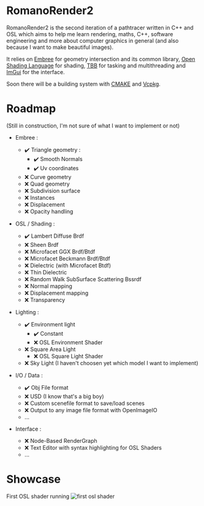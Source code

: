 # RomanoRender2

RomanoRender2 is the second iteration of a pathtracer written in C++ and OSL which aims to help me learn rendering, maths, C++, software engineering and more about computer graphics in general (and also because I want to make beautiful images).

It relies on [Embree](https://github.com/embree/embree) for geometry intersection and its common library, [Open Shading Language](https://github.com/AcademySoftwareFoundation/OpenShadingLanguage) for shading, [TBB](https://github.com/oneapi-src/oneTBB) for tasking and multithreading and [ImGui](https://github.com/ocornut/imgui) for the interface.

Soon there will be a building system with [CMAKE](https://github.com/Kitware/CMake) and [Vcpkg](https://github.com/microsoft/vcpkg).

# Roadmap

(Still in construction, I'm not sure of what I want to implement or not)

- Embree :
  - :heavy_check_mark: Triangle geometry :  
    - :heavy_check_mark: Smooth Normals
    - :heavy_check_mark: Uv coordinates
  - :x: Curve geometry
  - :x: Quad geometry
  - :x: Subdivision surface
  - :x: Instances
  - :x: Displacement
  - :x: Opacity handling

- OSL / Shading : 
  - :heavy_check_mark: Lambert Diffuse Brdf
  - :x: Sheen Brdf
  - :x: Microfacet GGX Brdf/Btdf
  - :x: Microfacet Beckmann Brdf/Btdf
  - :x: Dielectric (with Microfacet Btdf)
  - :x: Thin Dielectric
  - :x: Random Walk SubSurface Scattering Bssrdf
  - :x: Normal mapping
  - :x: Displacement mapping
  - :x: Transparency

- Lighting :
  - :heavy_check_mark: Environment light
    - :heavy_check_mark: Constant
    - :x: OSL Environment Shader
  - :x: Square Area Light
    - :x: OSL Square Light Shader
  - :x: Sky Light (I haven't choosen yet which model I want to implement)  

- I/O / Data :
  - :heavy_check_mark: Obj File format
  - :x: USD (I know that's a big boy)
  - :x: Custom scenefile format to save/load scenes
  - :x: Output to any image file format with OpenImageIO
  - ...

- Interface :
  - :x: Node-Based RenderGraph
  - :x: Text Editor with syntax highlighting for OSL Shaders 
  - ...

# Showcase

First OSL shader running 
![first osl shader](https://i.imgur.com/hCHEfVZ.png)

